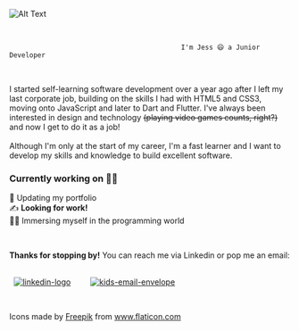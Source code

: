 ![Alt Text](https://i.giphy.com/media/26gBjw1bz1x5rIem4/giphy.gif) 

<br>

                                               I'm Jess 😄 a Junior Developer 

<br>

I started self-learning software development over a year ago after I left my last corporate job, building on the skills I had with HTML5 and CSS3, moving onto JavaScript and later to Dart and Flutter. I've always been interested in design and technology ~~(playing video games counts, right?)~~ and now I get to do it as a job! 
<br>
<br>
Although I'm only at the start of my career, I'm a fast learner and I want to develop my skills and knowledge to build excellent software.


### Currently working on :woman_technologist:

:pinched_fingers:  Updating my portfolio 
<br>
:writing_hand: **Looking for work!**
<br>
:curly_haired_woman: Immersing myself in the programming world 


<br>

**Thanks for stopping by!** You can reach me via Linkedin or pop me an email: 
<br>
<br>

&nbsp;  [![linkedin-logo](https://user-images.githubusercontent.com/73179973/138592084-50e485f0-379a-4fc7-8fa3-2c89d4d54007.png)][linkedin] &nbsp;  &nbsp;  &nbsp;  &nbsp; [![kids-email-envelope](https://user-images.githubusercontent.com/73179973/138592382-895ca565-d1fc-421b-b218-4c42bf468afd.png)][email]


[linkedin]: https://www.linkedin.com/in/jessica-wilson-383ab0180/
[email]: mailto:jesswilsdev@gmail.com
<br>
<div>Icons made by <a href="https://www.freepik.com" title="Freepik">Freepik</a> from <a href="https://www.flaticon.com/" title="Flaticon">www.flaticon.com</a></div>

